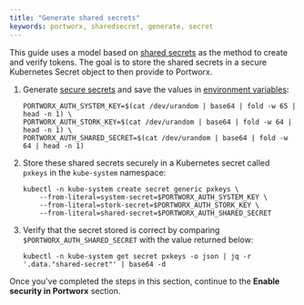 ```yaml
---
title: "Generate shared secrets"
keywords: portworx, sharedsecret, generate, secret
---
```


This guide uses a model based on [shared secrets](/concepts/authorization/overview/#security-tokens) as the method to create and verify tokens. The goal is to store the shared secrets in a secure Kubernetes Secret object to then provide to Portworx.

1. Generate [secure secrets](/concepts/authorization/pre-install/#self-signing-tokens)
and save the values in [environment variables](/concepts/authorization/install/#environment-variables):

    ```text
    PORTWORX_AUTH_SYSTEM_KEY=$(cat /dev/urandom | base64 | fold -w 65 | head -n 1) \
    PORTWORX_AUTH_STORK_KEY=$(cat /dev/urandom | base64 | fold -w 64 | head -n 1) \
    PORTWORX_AUTH_SHARED_SECRET=$(cat /dev/urandom | base64 | fold -w 64 | head -n 1)
    ```

2. Store these shared secrets securely in a Kubernetes secret called
`pxkeys` in the `kube-system` namespace:

    ```text
    kubectl -n kube-system create secret generic pxkeys \
        --from-literal=system-secret=$PORTWORX_AUTH_SYSTEM_KEY \
        --from-literal=stork-secret=$PORTWORX_AUTH_STORK_KEY \
        --from-literal=shared-secret=$PORTWORX_AUTH_SHARED_SECRET
    ```

3. Verify that the secret stored is correct by comparing `$PORTWORX_AUTH_SHARED_SECRET` with the value returned below:

    ```text
    kubectl -n kube-system get secret pxkeys -o json | jq -r '.data."shared-secret"' | base64 -d
    ```

Once you've completed the steps in this section, continue to the **Enable security in Portworx** section.
